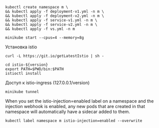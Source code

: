 ```shell script
kubectl create namespace m \
&& kubectl apply -f deployment-v1.yml -n m \
&& kubectl apply -f deployment-v2.yml -n m \
&& kubectl apply -f service-v1.yml -n m \
&& kubectl apply -f service-v2.yml -n m \
&& kubectl apply -f vs.yml -n m 
```

```shell script
minikube start --cpus=4 --memory=8g
```

Установка istio
```shell script
curl -L https://git.io/getLatestIstio | sh -

cd istio-${version}
export PATH=$PWD/bin:$PATH
istioctl install
```

Доступ к istio-ingress (127.0.0.1/version)
```shell script
minikube tunnel
```

When you set the istio-injection=enabled label on a namespace and the injection webhook is enabled, 
any new pods that are created in that namespace will automatically have a sidecar added to them.   
```shell script
kubectl label namespace m istio-injection=enabled --overwrite
```
